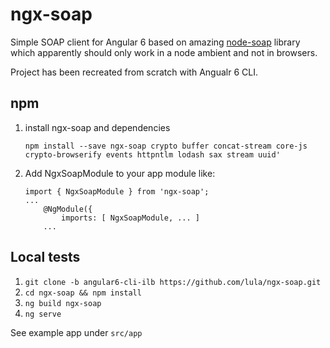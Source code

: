 # ngx-soap

Simple SOAP client for Angular 6 based on amazing [node-soap](https://github.com/vpulim/node-soap) library which apparently should only work in a node ambient and not in browsers.

Project has been recreated from scratch with Angualr 6 CLI.

## npm

1. install ngx-soap and dependencies

    `npm install --save ngx-soap crypto buffer concat-stream core-js crypto-browserify events httpntlm lodash sax stream uuid'`
2. Add NgxSoapModule to your app module like:
    ```
    import { NgxSoapModule } from 'ngx-soap';
    ...
        @NgModule({
            imports: [ NgxSoapModule, ... ]
        ...
    ```

## Local tests

1. `git clone -b angular6-cli-ilb https://github.com/lula/ngx-soap.git`
2. `cd ngx-soap && npm install`
3. `ng build ngx-soap`
4. `ng serve`

See example app under `src/app`